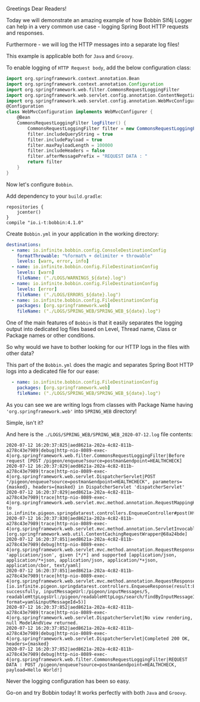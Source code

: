 Greetings Dear Readers!

Today we will demonstrate an amazing example of how <router-link to="/Bobbin">Bobbin</router-link> Slf4j Logger can help in a very common use case - 
logging Spring Boot HTTP requests and responses.

Furthermore - we will log the HTTP messages into a separate log files!

This example is applicable both for `Java` and `Groovy`.

To enable logging of `HTTP Request body`, add the below configuration class:

```groovy
import org.springframework.context.annotation.Bean
import org.springframework.context.annotation.Configuration
import org.springframework.web.filter.CommonsRequestLoggingFilter
import org.springframework.web.servlet.config.annotation.ContentNegotiationConfigurer
import org.springframework.web.servlet.config.annotation.WebMvcConfigurer
@Configuration
class WebMvcConfiguration implements WebMvcConfigurer {
    @Bean
    CommonsRequestLoggingFilter logFilter() {
        CommonsRequestLoggingFilter filter = new CommonsRequestLoggingFilter()
        filter.includeQueryString = true
        filter.includePayload = true
        filter.maxPayloadLength = 100000
        filter.includeHeaders = false
        filter.afterMessagePrefix = "REQUEST DATA : "
        return filter
    }
}
```

Now let's configure `Bobbin`.

Add dependency to your `build.gradle`:
```
repositories {
    jcenter()
}
compile "io.i-t:bobbin:4.1.0"
```

Create `Bobbin.yml` in your application in the working directory:

```yaml
destinations:
  - name: io.infinite.bobbin.config.ConsoleDestinationConfig
    formatThrowable: "%format% + delimiter + throwable"
    levels: [warn, error, info]
  - name: io.infinite.bobbin.config.FileDestinationConfig
    levels: [warn]
    fileName: ("./LOGS/WARNINGS_${date}.log")
  - name: io.infinite.bobbin.config.FileDestinationConfig
    levels: [error]
    fileName: ("./LOGS/ERRORS_${date}.log")
  - name: io.infinite.bobbin.config.FileDestinationConfig
    packages: [org.springframework.web]
    fileName: ("./LOGS/SPRING_WEB/SPRING_WEB_${date}.log")
```

One of the main features of `Bobbin` is that it easily separates the logging output into dedicated log files
based on Level, Thread name, Class or Package names or other conditions.

So why would we have to bother looking for our HTTP logs in the files with other data?

This part of the `Bobbin.yml` does the magic and separates Spring Boot HTTP logs into a dedicated file for our ease:

```yaml
  - name: io.infinite.bobbin.config.FileDestinationConfig
    packages: [org.springframework.web]
    fileName: ("./LOGS/SPRING_WEB/SPRING_WEB_${date}.log")
``` 

As you can see we are writing logs from classes with Package Name having `'org.springframework.web'` into `SPRING_WEB` 
directory!

Simple, isn't it?

And here is the `./LOGS/SPRING_WEB/SPRING_WEB_2020-07-12.log` file contents:

```
2020-07-12 16:20:37:825|aed8621a-202a-4c82-811b-a278c43e7989|debug|http-nio-8089-exec-4|org.springframework.web.filter.CommonsRequestLoggingFilter|Before request [POST /pigeon/enqueue?source=postman&endpoint=HEALTHCHECK]
2020-07-12 16:20:37:829|aed8621a-202a-4c82-811b-a278c43e7989|trace|http-nio-8089-exec-4|org.springframework.web.servlet.DispatcherServlet|POST "/pigeon/enqueue?source=postman&endpoint=HEALTHCHECK", parameters={masked}, headers={masked} in DispatcherServlet 'dispatcherServlet'
2020-07-12 16:20:37:829|aed8621a-202a-4c82-811b-a278c43e7989|trace|http-nio-8089-exec-4|org.springframework.web.servlet.mvc.method.annotation.RequestMappingHandlerMapping|Mapped to io.infinite.pigeon.springdatarest.controllers.EnqueueController#post(HttpServletRequest)
2020-07-12 16:20:37:830|aed8621a-202a-4c82-811b-a278c43e7989|trace|http-nio-8089-exec-4|org.springframework.web.servlet.mvc.method.annotation.ServletInvocableHandlerMethod|Arguments: [org.springframework.web.util.ContentCachingRequestWrapper@68a24bde]
2020-07-12 16:20:37:851|aed8621a-202a-4c82-811b-a278c43e7989|debug|http-nio-8089-exec-4|org.springframework.web.servlet.mvc.method.annotation.RequestResponseBodyMethodProcessor|Using 'application/json', given [*/*] and supported [application/json, application/*+json, application/json, application/*+json, application/cbor, text/yaml]
2020-07-12 16:20:37:851|aed8621a-202a-4c82-811b-a278c43e7989|trace|http-nio-8089-exec-4|org.springframework.web.servlet.mvc.method.annotation.RequestResponseBodyMethodProcessor|Writing [io.infinite.pigeon.springdatarest.controllers.EnqueueResponse(result:Enqueued successfully, inputMessageUrl:/pigeon/inputMessages/5, readableHttpLogsUrl:/pigeon/readableHttpLogs/search/findByInputMessageId?format=yaml&inputMessageId=5)]
2020-07-12 16:20:37:852|aed8621a-202a-4c82-811b-a278c43e7989|trace|http-nio-8089-exec-4|org.springframework.web.servlet.DispatcherServlet|No view rendering, null ModelAndView returned.
2020-07-12 16:20:37:852|aed8621a-202a-4c82-811b-a278c43e7989|debug|http-nio-8089-exec-4|org.springframework.web.servlet.DispatcherServlet|Completed 200 OK, headers={masked}
2020-07-12 16:20:37:852|aed8621a-202a-4c82-811b-a278c43e7989|debug|http-nio-8089-exec-4|org.springframework.web.filter.CommonsRequestLoggingFilter|REQUEST DATA : POST /pigeon/enqueue?source=postman&endpoint=HEALTHCHECK, payload=Hello World!]
```

Never the logging configuration has been so easy.

Go-on and try <router-link to="/Bobbin">Bobbin</router-link> today! It works perfectly with both `Java` and `Groovy`.